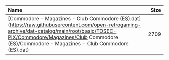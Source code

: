 |Name|Size|
|:---|---:|
|[Commodore - Magazines - Club Commodore (ES).dat](https://raw.githubusercontent.com/open-retrogaming-archive/dat-catalog/main/root/basic/TOSEC-PIX/Commodore/Magazines/Club Commodore (ES)/Commodore - Magazines - Club Commodore (ES).dat)|2709|

